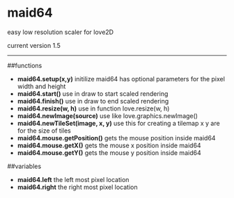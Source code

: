 # maid64
easy low resolution scaler for love2D

current version 1.5

---

##functions
* **maid64.setup(x,y)** initilize maid64 has optional parameters for the pixel width and height
* **maid64.start()** use in draw to start scaled rendering
* **maid64.finish()** use in draw to end scaled rendering
* **maid64.resize(w, h)** use in function love.resize(w, h)
* **maid64.newImage(source)** use like love.graphics.newImage()
* **maid64.newTileSet(image, x, y)** use this for creating a tilemap x y are for the size of tiles
* **maid64.mouse.getPosition()** gets the mouse position inside maid64
* **maid64.mouse.getX()** gets the mouse x position inside maid64
* **maid64.mouse.getY()** gets the mouse y position inside maid64

##variables
* **maid64.left** the left most pixel location
* **maid64.right** the right most pixel location
